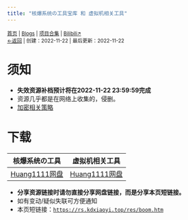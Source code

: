 ```yaml
---
title: "核爆系统の工具宝库 和 虚拟机相关工具"
---
```

<small><a href="/">首页</a> | <a href="/blogs">Blogs</a> | <a href="/Project">项目合集</a> | <a href="https://space.bilibili.com/1987247870">Bilibili↗</a><br><a href="../">←返回</a> |
 创建：2022-11-22 | 最后更新：2022-11-22</small><br>

# 须知
* **失效资源补档预计将在2022-11-22 23:59:59完成**
* 资源几乎都是在网络上收集的，侵删。
* [加密相关策略](/resource-share/rule)

# 下载

|核爆系统の工具|虚拟机相关工具|
|-|-|
|[Huang1111网盘](//pan.huang1111.cn/s/2Q4XTN)|[Huang1111网盘](//pan.huang1111.cn/s/3MWAum)|

* **分享资源链接时请勿直接分享网盘链接，而是分享本页短链接。**
* 如有变动/疑似失联可方便通知
* 本页短链接：[`https://rs.kdxiaoyi.top/res/boom.htm`](https://rs.kdxiaoyi.top/res/boom.htm)